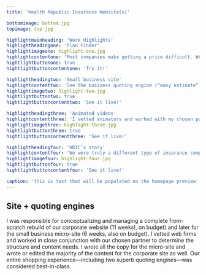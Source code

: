 ```yaml
---
title: 'Health Republic Insurance Website(s)'

bottomimage: bottom.jpg
topimage: top.jpg

highlightmainheading: 'Work Highlights'
highlightheadingone: 'Plan Finder'
highlightimageone: highlight-one.jpg
highlightcontentone: 'Most companies make getting a price difficult. We chose transparency and built a quoting engine that showed you all prices, ranked by which benefits mattered most to you.'
hightlightbuttonone: true
hightlightbuttoncontentone: 'Try it!'

highlightheadingtwo: 'Small business site'
highlightcontenttwo: 'See the business quoting engine (“easy estimate”), and “how it works” menu with snapshot examples, reasons to offer insurance, popular plan combos, and more.'
highlightimagetwo: highlight-two.jpg
hightlightbuttontwo: true
hightlightbuttoncontenttwo: 'See it live!'

highlightheadingthree: 'Animated videos'
highlightcontentthree: 'I vetted animators and worked with my chosen partner to write, voice, and PM a video for each of our 2014 plan types. The animator used our official plan visuals for a friendly, accessible feel.'
highlightimagethree: highlight-three.jpg
hightlightbuttonthree: true
hightlightbuttoncontentthree: 'See it live!'

highlightheadingfour: 'HRIC’s story'
highlightcontentfour: 'We were truly a different type of insurance company, and as such, our story mattered. This section gave that overview.'
highlightimagefour: highlight-four.jpg
hightlightbuttonfour: true
hightlightbuttoncontentfour: 'See it live!'

caption: 'this is text that will be populated on the homepage preview'
---
```


## Site + quoting engines
I was responsible for conceptualizing and managing a complete from-scratch rebuild of our corporate website (11 weeks!, on budget) and later for the small business micro-site (6 weeks, also on budget). I vetted web firms and worked in close conjunction with our chosen partner to determine the structure and content needs. I wrote all the copy for the micro-site and wrote or edited the majority of the content for the corporate site as well. Our entire shopping experience—including two superb quoting engines—was considered best-in-class.